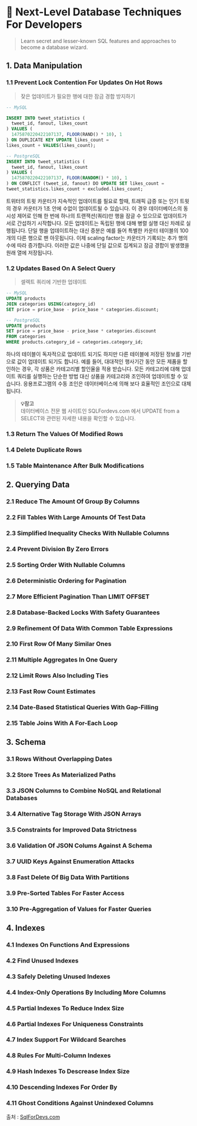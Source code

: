 # 📙 Next-Level Database Techniques For Developers
> Learn secret and lesser-known SQL features and approaches to become a database wizard.


## 1. Data Manipulation
### 1.1 Prevent Lock Contention For Updates On Hot Rows
> 잦은 업데이트가 필요한 행에 대한 잠금 경합 방지하기
```sql
-- MySQL

INSERT INTO tweet_statistics (
  tweet_id, fanout, likes_count
) VALUES (
  1475870220422107137, FLOOR(RAND() * 10), 1
) ON DUPLICATE KEY UPDATE likes_count =
likes_count + VALUES(likes_count);

-- PostgreSQL
INSERT INTO tweet_statistics (
  tweet_id, fanout, likes_count
) VALUES (
  1475870220422107137, FLOOR(RANDOM() * 10), 1
) ON CONFLICT (tweet_id, fanout) DO UPDATE SET likes_count =
tweet_statistics.likes_count + excluded.likes_count;
```

트위터의 트윗 카운터가 지속적인 업데이트를 필요로 할때, 트래픽 급증 또는 인기 트윗의 경우 카운터가 1초 안에 수없이 업데이트될 수 있습니다. 이 경우 데이터베이스의 동시성 제어로 인해 한 번에 하나의 트랜잭션(쿼리)만 행을 잠글 수 있으므로 업데이트가 서로 간섭하기 시작합니다.
모든 업데이트는 독립된 행에 대해 병렬 실행 대신 차례로 실행됩니다. 단일 행을 업데이트하는 대신 증분은 예를 들어 특별한 카운터 테이블의 100 개의 다른 행으로 팬 아웃됩니다. 이제 scaling factor는 카운터가 기록되는 추가 행의 수에 따라 증가합니다. 이러한 값은 나중에 단일 값으로 집계되고 잠금 경합이 발생했을 원래 열에 저장됩니다.

### 1.2 Updates Based On A Select Query
> 셀렉트 쿼리에 기반한 업데이트
```sql
-- MySQL
UPDATE products
JOIN categories USING(category_id)
SET price = price_base - price_base * categories.discount;

-- PostgreSQL
UPDATE products
SET price = price_base - price_base * categories.discount
FROM categories
WHERE products.category_id = categories.category_id;
```
하나의 테이블이 독자적으로 업데이트 되기도 하지만 다른 테이블에 저장된 정보를 기반으로 값이 업데이트 되기도 합니다. 예를 들어, 대대적인 행사기간 동안 모든 제품을 할인하는 경우, 각 상품은 카테고리별 할인율을 적용 받습니다. 모든 카테고리에 대해 업데이트 쿼리를 실행하는 단순한 방법 대신 상품을 카테고리와 조인하여 업데이트할 수 있습니다. 응용프로그램의 수동 조인은 데이터베이스에 의해 보다 효율적인 조인으로 대체됩니다.

> **:bulb:참고**   
> 데이터베이스 전문 웹 사이트인 SQLFordevs.com 에서 UPDATE from a SELECT와 관련된 자세한 내용을 확인할 수 있습니다.

### 1.3 Return The Values Of Modified Rows
### 1.4 Delete Duplicate Rows
### 1.5 Table Maintenance After Bulk Modifications

## 2. Querying Data
### 2.1 Reduce The Amount Of Group By Columns
### 2.2 Fill Tables With Large Amounts Of Test Data
### 2.3 Simplified Inequality Checks With Nullable Columns
### 2.4 Prevent Division By Zero Errors
### 2.5 Sorting Order With Nullable Columns
### 2.6 Deterministic Ordering for Pagination
### 2.7 More Efficient Pagination Than LIMIT OFFSET
### 2.8 Database-Backed Locks With Safety Guarantees
### 2.9 Refinement Of Data With Common Table Expressions
### 2.10 First Row Of Many Similar Ones
### 2.11 Multiple Aggregates In One Query
### 2.12 Limit Rows Also Including Ties
### 2.13 Fast Row Count Estimates
### 2.14 Date-Based Statistical Queries With Gap-Filling
### 2.15 Table Joins With A For-Each Loop

## 3. Schema
### 3.1 Rows Without Overlapping Dates
### 3.2 Store Trees As Materialized Paths
### 3.3 JSON Columns to Combine NoSQL and Relational Databases
### 3.4 Alternative Tag Storage With JSON Arrays
### 3.5 Constraints for Improved Data Strictness
### 3.6 Validation Of JSON Colums Against A Schema
### 3.7 UUID Keys Against Enumeration Attacks
### 3.8 Fast Delete Of Big Data With Partitions
### 3.9 Pre-Sorted Tables For Faster Access
### 3.10 Pre-Aggregation of Values for Faster Queries

## 4. Indexes
### 4.1 Indexes On Functions And Expressions
### 4.2 Find Unused Indexes
### 4.3 Safely Deleting Unused Indexes
### 4.4 Index-Only Operations By Including More Columns
### 4.5 Partial Indexes To Reduce Index Size
### 4.6 Partial Indexes For Uniqueness Constraints
### 4.7 Index Support For Wildcard Searches
### 4.8 Rules For Multi-Column Indexes
### 4.9 Hash Indexes To Descrease Index Size
### 4.10 Descending Indexes For Order By
### 4.11 Ghost Conditions Against Unindexed Columns


출처 : [SqlForDevs.com](https://sqlfordevs.com/ebook)

